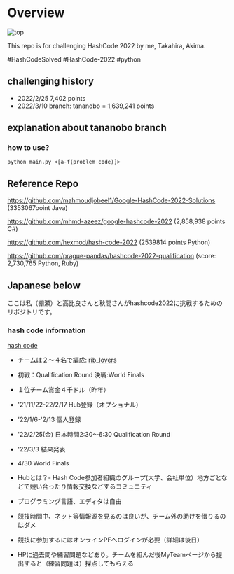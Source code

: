 # Overview

![top](https://codejam.googleapis.com/dashboard/get_file/AQj_6U2TJsZ9UXhJfWvMM5G2u4j78N84faQu6TIWTXYEIRmnX69qtXjrlA/team.png)

This repo is for challenging HashCode 2022 by me, Takahira, Akima.

#HashCodeSolved
#HashCode-2022
#python

## challenging history
- 2022/2/25 7,402 points
- 2022/3/10 branch: tananobo = 1,639,241 points

## explanation about tananobo branch

### how to use?
```
python main.py <[a-f(problem code)]>
```

## Reference Repo

https://github.com/mahmoudjobeel1/Google-HashCode-2022-Solutions (3353067point Java)

https://github.com/mhmd-azeez/google-hashcode-2022 (2,858,938 points C#)

https://github.com/hexmod/hash-code-2022 (2539814 points Python)

https://github.com/prague-pandas/hashcode-2022-qualification (score: 2,730,765 Python, Ruby)

## Japanese below

ここは私（棚瀬）と高比良さんと秋間さんがhashcode2022に挑戦するためのリポジトリです。

### hash code information

[hash code](https://codingcompetitions.withgoogle.com/hashcode/)

- チームは２〜４名で編成: [rib_lovers](https://codingcompetitions.withgoogle.com/hashcode/jointeam/00000000008caae7/00000000008fcb65/b59fda0d33f9e376)

- 初戦：Qualification Round 決戦:World Finals

- １位チーム賞金４千ドル（昨年）

- '21/11/22-22/2/17 Hub登録（オプショナル）

- '22/1/6-'2/13 個人登録

- '22/2/25(金) 日本時間2:30〜6:30 Qualification Round

- '22/3/3 結果発表

- 4/30 World Finals

- Hubとは？- Hash Code参加者組織のグループ(大学、会社単位）地方ごとなどで競い合ったり情報交換などするコミュニティ

- プログラミング言語、エディタは自由

- 競技時間中、ネット等情報源を見るのは良いが、チーム外の助けを借りるのはダメ

- 競技に参加するにはオンラインPFへログインが必要（詳細は後日）

- HPに過去問や練習問題などあり。チームを組んだ後MyTeamページから提出すると（練習問題は）採点してもらえる
